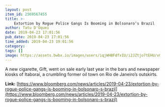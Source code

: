 ```yaml
---
layout: post
item_id: 2569567455
title: >-
    Extortion by Rogue Police Gangs Is Booming in Bolsonaro’s Brazil
author: Tatu D'Oquei
date: 2019-04-23 17:01:56
pub_date: 2019-04-23 17:01:56
time_added: 2019-04-23 19:01:56
category: 
tags: []
image: https://assets.bwbx.io/images/users/iqjWHBFdfxIU/i2JZtjo7tEHU/v0/1200x630.jpg
---
```


A new cigarette, Gift, went on sale early last year in the bars and newspaper kiosks of Itaboraí, a crumbling former oil town on Rio de Janeiro’s outskirts.

**Link:** [https://www.bloomberg.com/news/articles/2019-04-23/extortion-by-rogue-police-gangs-is-booming-in-bolsonaro-s-brazil](https://www.bloomberg.com/news/articles/2019-04-23/extortion-by-rogue-police-gangs-is-booming-in-bolsonaro-s-brazil)

